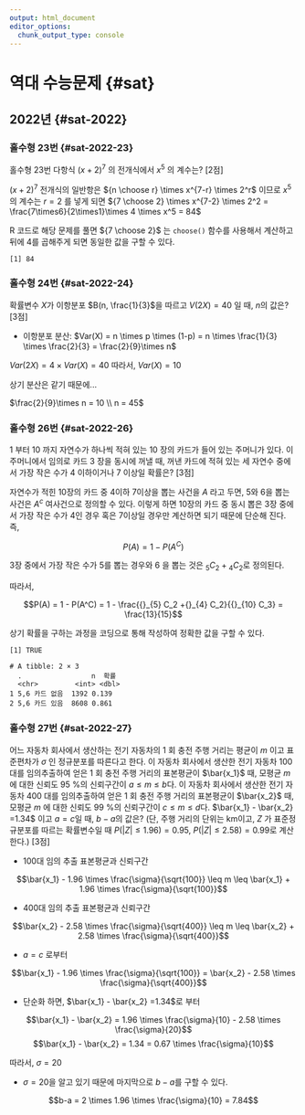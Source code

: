 ```yaml
---
output: html_document
editor_options: 
  chunk_output_type: console
---
```





# 역대 수능문제 {#sat}

## 2022년 {#sat-2022}

### 홀수형 23번 {#sat-2022-23}

홀수형 23번 다항식 $(x+2)^7$ 의 전개식에서 $x^5$ 의 계수는? [2점]

$(x+2)^7$ 전개식의 일반항은 ${n \choose r} \times x^{7-r} \times 2^r$ 이므로 $x^5$의 계수는 $r=2$ 를 넣게 되면 ${7 \choose 2} \times x^{7-2} \times 2^2 = \frac{7\times6}{2\times1}\times 4 \times x^5 = 84$

R 코드로 해당 문제를 풀면 ${7 \choose 2}$ 는 `choose()` 함수를 사용해서 계산하고 뒤에 4를 곱해주게 되면 동일한 값을 구할 수 있다.


```
[1] 84
```

### 홀수형 24번 {#sat-2022-24}

확률변수 $X$가 이항분포 $B(n, \frac{1}{3}$을 따르고 $V(2X)=40$ 일 때, $n$의 값은? [3점]

-   이항분포 분산: $Var(X) = n \times p \times (1-p) = n \times \frac{1}{3} \times \frac{2}{3} = \frac{2}{9}\times n$

$Var(2X) = 4 \times Var(X) = 40$ 따라서, $Var(X) = 10$

상기 분산은 같기 때문에...

$\frac{2}{9}\times n = 10 \\ n = 45$

### 홀수형 26번 {#sat-2022-26}

1 부터 10 까지 자연수가 하나씩 적혀 있는 10 장의 카드가 들어 있는 주머니가 있다. 이 주머니에서 임의로 카드 3 장을 동시에 꺼낼 때, 꺼낸 카드에 적혀 있는 세 자연수 중에서 가장 작은 수가 4 이하이거나 7 이상일 확률은? [3점]

자연수가 적힌 10장의 카드 중 4이하 7이상을 뽑는 사건을 $A$ 라고 두면, 5와 6을 뽑는 사건은 $A^c$ 여사건으로 정의할 수 있다. 이렇게 하면 10장의 카드 중 동시 뽑은 3장 중에서 가장 작은 수가 4인 경우 혹은 7이상일 경우만 계산하면 되기 때문에 단순해 진다. 즉,

$$P(A) = 1 - P(A^C)$$

3장 중에서 가장 작은 수가 5를 뽑는 경우와 6 을 뽑는 것은 ${}_{5} C_2 + {}_{4} C_2$로 정의된다.

따라서,

$$P(A) = 1 - P(A^C) = 1 - \frac{{}_{5} C_2 +{}_{4} C_2}{{}_{10} C_3} =  \frac{13}{15}$$

상기 확률을 구하는 과정을 코딩으로 통해 작성하여 정확한 값을 구할 수 있다.


```
[1] TRUE
```

```
# A tibble: 2 × 3
  .                 n  확률
  <chr>         <int> <dbl>
1 5,6 카드 없음  1392 0.139
2 5,6 카드 있음  8608 0.861
```

### 홀수형 27번 {#sat-2022-27}

어느 자동차 회사에서 생산하는 전기 자동차의 1 회 충전 주행 거리는 평균이 $m$ 이고 
표준편차가 $\sigma$ 인 정규분포를 따른다고 한다. 
이 자동차 회사에서 생산한 전기 자동차 100 대를 임의추출하여 얻은 1 회 충전 주행 거리의 
표본평균이 $\bar{x_1}$ 때, 모평균 $m$ 에 대한 신뢰도 95 %의 신뢰구간이 $a \leq m \leq b$다. 이 자동차 회사에서 생산한 전기 자동차 400 대를 임의추출하여 얻은 1 회 충전 주행 거리의 표본평균이 $\bar{x_2}$  때, 모평균 $m$ 에 대한 신뢰도 99 %의 신뢰구간이 $c \leq m \leq d$다. $\bar{x_1} - \bar{x_2} =1.34$ 이고 $a=c$일 때, $b-a$의 값은? (단, 주행 거리의 단위는 km이고, $Z$ 가 표준정규분포를 따르는 확률변수일 때 $P(|Z|\leq1.96)=0.95$, $P(|Z|\leq 2.58)=0.99$로 계산한다.) [3점]

- 100대 임의 추출 표본평균과 신뢰구간

$$\bar{x_1} - 1.96 \times \frac{\sigma}{\sqrt{100}} \leq m \leq \bar{x_1} + 1.96 \times \frac{\sigma}{\sqrt{100}}$$

- 400대 임의 추출 표본평균과 신뢰구간

$$\bar{x_2} - 2.58 \times \frac{\sigma}{\sqrt{400}} \leq m \leq \bar{x_2} + 2.58 \times \frac{\sigma}{\sqrt{400}}$$

- $a=c$ 로부터

$$\bar{x_1} - 1.96 \times \frac{\sigma}{\sqrt{100}} = \bar{x_2} - 2.58 \times \frac{\sigma}{\sqrt{400}}$$

- 단순화 하면, $\bar{x_1} - \bar{x_2} =1.34$로 부터

$$\bar{x_1} - \bar{x_2} = 1.96 \times \frac{\sigma}{10} - 2.58 \times \frac{\sigma}{20}$$
$$\bar{x_1} - \bar{x_2} = 1.34 = 0.67 \times \frac{\sigma}{10}$$

따라서, $\sigma = 20$

- $\sigma = 20$을 알고 있기 때문에 마지막으로 $b-a$를 구할 수 있다.

$$b-a = 2 \times 1.96 \times \frac{\sigma}{10} = 7.84$$


